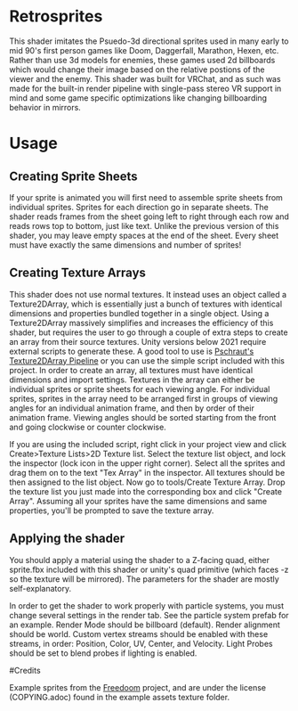 # Retrosprites

This shader imitates the Psuedo-3d directional sprites used in many early to mid 90's first person games like Doom, Daggerfall, Marathon, Hexen, etc. Rather than use 3d models for enemies, these games used 2d billboards which would change their image based on the relative postions of the viewer and the enemy. This shader was built for VRChat, and as such was made for the built-in render pipeline with single-pass stereo VR support in mind and some game specific optimizations like changing billboarding behavior in mirrors.

# Usage

## Creating Sprite Sheets

If your sprite is animated you will first need to assemble sprite sheets from individual sprites. Sprites for each direction go in separate sheets. The shader reads frames from the sheet going left to right through each row and reads rows top to bottom, just like text. Unlike the previous version of this shader, you may leave empty spaces at the end of the sheet. Every sheet must have exactly the same dimensions and number of sprites!

## Creating Texture Arrays
This shader does not use normal textures. It instead uses an object called a Texture2DArray, which is essentially just a bunch of textures with identical dimensions and properties bundled together in a single object. Using a Texture2DArray massively simplifies and increases the efficiency of this shader, but requires the user to go through a couple of extra steps to create an array from their source textures. Unity versions below 2021 require external scripts to generate these. A good tool to use is [Pschraut's Texture2DArray Pipeline](https://github.com/pschraut/UnityTexture2DArrayImportPipeline) or you can use the simple script included with this project. In order to create an array, all textures must have identical dimensions and import settings. Textures in the array can either be individual sprites or sprite sheets for each viewing angle. For individual sprites, sprites in the array need to be arranged first in groups of viewing angles for an individual animation frame, and then by order of their animation frame. Viewing angles should be sorted starting from the front and going clockwise or counter clockwise.

If you are using the included script, right click in your project view and click Create>Texture Lists>2D Texture list. Select the texture list object, and lock the inspector (lock icon in the upper right corner). Select all the sprites and drag them on to the text "Tex Array" in the inspector. All textures should be then assigned to the list object. Now go to tools/Create Texture Array. Drop the texture list you just made into the corresponding box and click "Create Array". Assuming all your sprites have the same dimensions and same properties, you'll be prompted to save the texture array.

## Applying the shader
You should apply a material using the shader to a Z-facing quad, either
sprite.fbx included with this shader or unity's quad primitive (which faces
-z so the texture will be mirrored). The parameters for the shader are mostly
self-explanatory.

In order to get the shader to work properly with particle systems, you must
change several settings in the render tab. See the particle system prefab for an example.
Render Mode should be billboard (default). Render alignment should be world. Custom vertex streams should be
enabled with these streams, in order: Position, Color, UV, Center, and Velocity.
Light Probes should be set to blend probes if lighting is enabled.


#Credits

Example sprites from the [Freedoom](https://github.com/freedoom/freedoom) project, and are under the license (COPYING.adoc) found in the example assets texture folder.